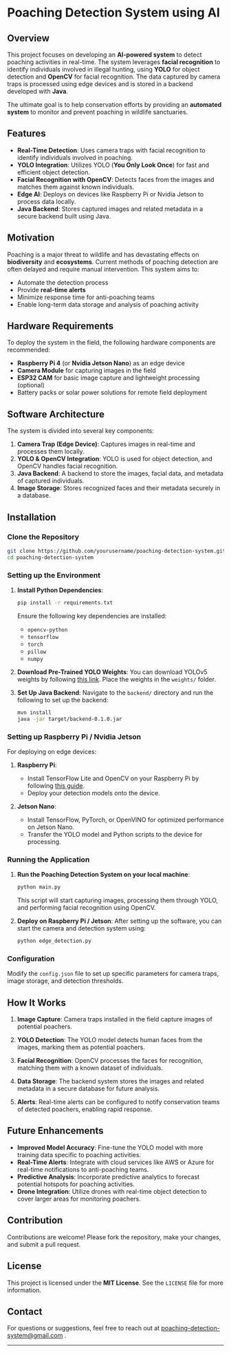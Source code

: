 
# **Poaching Detection System using AI**

## **Overview**
This project focuses on developing an **AI-powered system** to detect poaching activities in real-time. The system leverages **facial recognition** to identify individuals involved in illegal hunting, using **YOLO** for object detection and **OpenCV** for facial recognition. The data captured by camera traps is processed using edge devices and is stored in a backend developed with **Java**.

The ultimate goal is to help conservation efforts by providing an **automated system** to monitor and prevent poaching in wildlife sanctuaries.

## **Features**
- **Real-Time Detection**: Uses camera traps with facial recognition to identify individuals involved in poaching.
- **YOLO Integration**: Utilizes YOLO (**You Only Look Once**) for fast and efficient object detection.
- **Facial Recognition with OpenCV**: Detects faces from the images and matches them against known individuals.
- **Edge AI**: Deploys on devices like Raspberry Pi or Nvidia Jetson to process data locally.
- **Java Backend**: Stores captured images and related metadata in a secure backend built using Java.

## **Motivation**
Poaching is a major threat to wildlife and has devastating effects on **biodiversity** and **ecosystems**. Current methods of poaching detection are often delayed and require manual intervention. This system aims to:
- Automate the detection process
- Provide **real-time alerts**
- Minimize response time for anti-poaching teams
- Enable long-term data storage and analysis of poaching activity

## **Hardware Requirements**
To deploy the system in the field, the following hardware components are recommended:
- **Raspberry Pi 4** (or **Nvidia Jetson Nano**) as an edge device
- **Camera Module** for capturing images in the field
- **ESP32 CAM** for basic image capture and lightweight processing (optional)
- Battery packs or solar power solutions for remote field deployment

## **Software Architecture**
The system is divided into several key components:
1. **Camera Trap (Edge Device)**: Captures images in real-time and processes them locally.
2. **YOLO & OpenCV Integration**: YOLO is used for object detection, and OpenCV handles facial recognition.
3. **Java Backend**: A backend to store the images, facial data, and metadata of captured individuals.
4. **Image Storage**: Stores recognized faces and their metadata securely in a database.

## **Installation**

### **Clone the Repository**
```bash
git clone https://github.com/yourusername/poaching-detection-system.git
cd poaching-detection-system
```

### **Setting up the Environment**

1. **Install Python Dependencies**:
   ```bash
   pip install -r requirements.txt
   ```
   Ensure the following key dependencies are installed:
   - `opencv-python`
   - `tensorflow`
   - `torch`
   - `pillow`
   - `numpy`

2. **Download Pre-Trained YOLO Weights**:
   You can download YOLOv5 weights by following [this link](https://github.com/ultralytics/yolov5/releases). Place the weights in the `weights/` folder.

3. **Set Up Java Backend**:
   Navigate to the `backend/` directory and run the following to set up the backend:
   ```bash
   mvn install
   java -jar target/backend-0.1.0.jar
   ```

### **Setting up Raspberry Pi / Nvidia Jetson**
For deploying on edge devices:
1. **Raspberry Pi**:
   - Install TensorFlow Lite and OpenCV on your Raspberry Pi by following [this guide](https://www.tensorflow.org/lite/guide/python).
   - Deploy your detection models onto the device.
   
2. **Jetson Nano**:
   - Install TensorFlow, PyTorch, or OpenVINO for optimized performance on Jetson Nano.
   - Transfer the YOLO model and Python scripts to the device for processing.

### **Running the Application**
1. **Run the Poaching Detection System on your local machine**:
   ```bash
   python main.py
   ```
   This script will start capturing images, processing them through YOLO, and performing facial recognition using OpenCV.

2. **Deploy on Raspberry Pi / Jetson**:
   After setting up the software, you can start the camera and detection system using:
   ```bash
   python edge_detection.py
   ```

### **Configuration**
Modify the `config.json` file to set up specific parameters for camera traps, image storage, and detection thresholds.

## **How It Works**

1. **Image Capture**: 
   Camera traps installed in the field capture images of potential poachers.
   
2. **YOLO Detection**: 
   The YOLO model detects human faces from the images, marking them as potential poachers.
   
3. **Facial Recognition**: 
   OpenCV processes the faces for recognition, matching them with a known dataset of individuals.

4. **Data Storage**: 
   The backend system stores the images and related metadata in a secure database for future analysis.

5. **Alerts**: 
   Real-time alerts can be configured to notify conservation teams of detected poachers, enabling rapid response.

## **Future Enhancements**
- **Improved Model Accuracy**: Fine-tune the YOLO model with more training data specific to poaching activities.
- **Real-Time Alerts**: Integrate with cloud services like AWS or Azure for real-time notifications to anti-poaching teams.
- **Predictive Analysis**: Incorporate predictive analytics to forecast potential hotspots for poaching activities.
- **Drone Integration**: Utilize drones with real-time object detection to cover larger areas for monitoring poachers.

## **Contribution**
Contributions are welcome! Please fork the repository, make your changes, and submit a pull request.

## **License**
This project is licensed under the **MIT License**. See the `LICENSE` file for more information.

## **Contact**
For questions or suggestions, feel free to reach out at poaching-detection-system@gmail.com .

---
